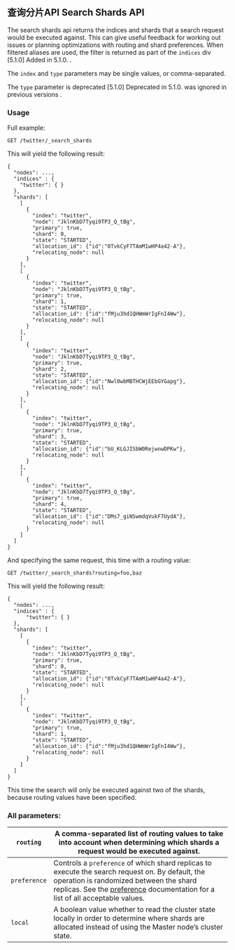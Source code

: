 ## 查询分片API Search Shards API

The search shards api returns the indices and shards that a search request would be executed against. This can give useful feedback for working out issues or planning optimizations with routing and shard preferences. When filtered aliases are used, the filter is returned as part of the `indices` div  [5.1.0] Added in 5.1.0. .

The `index` and `type` parameters may be single values, or comma-separated.

The `type` parameter is deprecated  [5.1.0] Deprecated in 5.1.0. was ignored in previous versions .

### Usage

Full example:
    
    
    GET /twitter/_search_shards

This will yield the following result:
    
    
    {
      "nodes": ...,
      "indices" : {
        "twitter": { }
      },
      "shards": [
        [
          {
            "index": "twitter",
            "node": "JklnKbD7Tyqi9TP3_Q_tBg",
            "primary": true,
            "shard": 0,
            "state": "STARTED",
            "allocation_id": {"id":"0TvkCyF7TAmM1wHP4a42-A"},
            "relocating_node": null
          }
        ],
        [
          {
            "index": "twitter",
            "node": "JklnKbD7Tyqi9TP3_Q_tBg",
            "primary": true,
            "shard": 1,
            "state": "STARTED",
            "allocation_id": {"id":"fMju3hd1QHWmWrIgFnI4Ww"},
            "relocating_node": null
          }
        ],
        [
          {
            "index": "twitter",
            "node": "JklnKbD7Tyqi9TP3_Q_tBg",
            "primary": true,
            "shard": 2,
            "state": "STARTED",
            "allocation_id": {"id":"Nwl0wbMBTHCWjEEbGYGapg"},
            "relocating_node": null
          }
        ],
        [
          {
            "index": "twitter",
            "node": "JklnKbD7Tyqi9TP3_Q_tBg",
            "primary": true,
            "shard": 3,
            "state": "STARTED",
            "allocation_id": {"id":"bU_KLGJISbW0RejwnwDPKw"},
            "relocating_node": null
          }
        ],
        [
          {
            "index": "twitter",
            "node": "JklnKbD7Tyqi9TP3_Q_tBg",
            "primary": true,
            "shard": 4,
            "state": "STARTED",
            "allocation_id": {"id":"DMs7_giNSwmdqVukF7UydA"},
            "relocating_node": null
          }
        ]
      ]
    }

And specifying the same request, this time with a routing value:
    
    
    GET /twitter/_search_shards?routing=foo,baz

This will yield the following result:
    
    
    {
      "nodes": ...,
      "indices" : {
          "twitter": { }
      },
      "shards": [
        [
          {
            "index": "twitter",
            "node": "JklnKbD7Tyqi9TP3_Q_tBg",
            "primary": true,
            "shard": 0,
            "state": "STARTED",
            "allocation_id": {"id":"0TvkCyF7TAmM1wHP4a42-A"},
            "relocating_node": null
          }
        ],
        [
          {
            "index": "twitter",
            "node": "JklnKbD7Tyqi9TP3_Q_tBg",
            "primary": true,
            "shard": 1,
            "state": "STARTED",
            "allocation_id": {"id":"fMju3hd1QHWmWrIgFnI4Ww"},
            "relocating_node": null
          }
        ]
      ]
    }

This time the search will only be executed against two of the shards, because routing values have been specified.

### All parameters:

`routing`| A comma-separated list of routing values to take into account when determining which shards a request would be executed against.     
---|---    
`preference`| Controls a `preference` of which shard replicas to execute the search request on. By default, the operation is randomized between the shard replicas. See the [preference](search-request-preference.html) documentation for a list of all acceptable values.     
`local`| A boolean value whether to read the cluster state locally in order to determine where shards are allocated instead of using the Master node’s cluster state. 